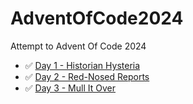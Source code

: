 # AdventOfCode2024
Attempt to Advent Of Code 2024

- ✅ [Day 1 - Historian Hysteria](https://adventofcode.com/2024/day/1)
- ✅ [Day 2 - Red-Nosed Reports](https://adventofcode.com/2024/day/2)
- ✅ [Day 3 - Mull It Over](https://adventofcode.com/2024/day/3)